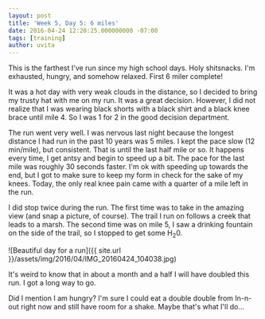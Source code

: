 ```yaml
---
layout: post
title: 'Week 5, Day 5: 6 miles'
date: 2016-04-24 12:20:25.000000000 -07:00
tags: [training]
author: uvita
---
```

This is the farthest I've run since my high school days. Holy shitsnacks. I'm exhausted, hungry, and somehow relaxed. First 6 miler complete!

It was a hot day with very weak clouds in the distance, so I decided to bring my trusty hat with me on my run. It was a great decision. However, I did not realize that I was wearing black shorts with a black shirt and a black knee brace until mile 4. So I was 1 for 2 in the good decision department.

The run went very well. I was nervous last night because the longest distance I had run in the past 10 years was 5 miles. I kept the pace slow (12 min/mile), but consistent. That is until the last half mile or so. It happens every time, I get antsy and begin to speed up a bit. The pace for the last mile was roughly 30 seconds faster. I'm ok with speeding up towards the end, but I got to make sure to keep my form in check for the sake of my knees. Today, the only real knee pain came with a quarter of a mile left in the run.

I did stop twice during the run. The first time was to take in the amazing view (and snap a picture, of course). The trail I run on follows a creek that leads to a marsh. The second time was on mile 5, I saw a drinking fountain on the side of the trail, so I stopped to get some H<sub>2</sub>0.

![Beautiful day for a run]({{ site.url }}/assets/img/2016/04/IMG_20160424_104038.jpg)

It's weird to know that in about a month and a half I will have doubled this run. I got a long way to go.

Did I mention I am hungry? I'm sure I could eat a double double from In-n-out right now and still have room for a shake. Maybe that's what I'll do...
